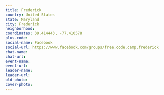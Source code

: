 ```yaml
---
title: Frederick
country: United States
state: Maryland
city: Frederick
neighborhood: 
coordinates: 39.414443, -77.410578
plus-code:
social-name: Facebook
social-url: https://www.facebook.com/groups/free.code.camp.frederick
chat-name:
chat-url:
event-name:
event-url:
leader-name:
leader-url:
old-photo: 
cover-photo:
---
```

